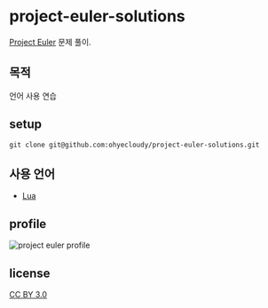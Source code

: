 # project-euler-solutions

[Project Euler](http://projecteuler.net/) 문제 풀이.

## 목적

언어 사용 연습

## setup

    git clone git@github.com:ohyecloudy/project-euler-solutions.git

## 사용 언어

* [Lua](http://www.lua.org/)

## profile
![project euler profile](http://projecteuler.net/profile/ohyecloudy.png)

## license
[CC BY 3.0](http://creativecommons.org/licenses/by/3.0/)